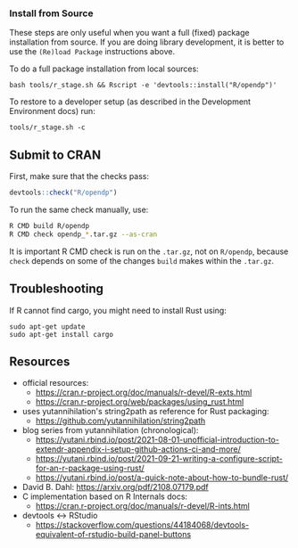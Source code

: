 
### Install from Source

These steps are only useful when you want a full (fixed) package installation from source.
If you are doing library development, it is better to use the `(Re)load Package` instructions above.

To do a full package installation from local sources:

```shell
bash tools/r_stage.sh && Rscript -e 'devtools::install("R/opendp")'
```

To restore to a developer setup (as described in the Development Environment docs) run:
```shell
tools/r_stage.sh -c
```

## Submit to CRAN

First, make sure that the checks pass:
```R
devtools::check("R/opendp")
```

To run the same check manually, use:
```bash
R CMD build R/opendp
R CMD check opendp_*.tar.gz --as-cran
```
It is important R CMD check is run on the `.tar.gz`, not on `R/opendp`, 
because `check` depends on some of the changes `build` makes within the `.tar.gz`.


## Troubleshooting
If R cannot find cargo, you might need to install Rust using:

```shell
sudo apt-get update
sudo apt-get install cargo
```



## Resources

* official resources:
    * https://cran.r-project.org/doc/manuals/r-devel/R-exts.html
    * https://cran.r-project.org/web/packages/using_rust.html
* uses yutannihilation's string2path as reference for Rust packaging:
    * https://github.com/yutannihilation/string2path
* blog series from yutannihilation (chronological):
    * https://yutani.rbind.io/post/2021-08-01-unofficial-introduction-to-extendr-appendix-i-setup-github-actions-ci-and-more/
    * https://yutani.rbind.io/post/2021-09-21-writing-a-configure-script-for-an-r-package-using-rust/
    * https://yutani.rbind.io/post/a-quick-note-about-how-to-bundle-rust/
* David B. Dahl: https://arxiv.org/pdf/2108.07179.pdf
* C implementation based on R Internals docs: 
    * https://cran.r-project.org/doc/manuals/r-devel/R-ints.html
* devtools <-> RStudio
    * https://stackoverflow.com/questions/44184068/devtools-equivalent-of-rstudio-build-panel-buttons
